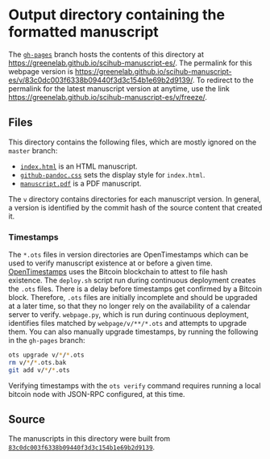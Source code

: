 # Output directory containing the formatted manuscript

The [`gh-pages`](https://github.com/greenelab/scihub-manuscript-es/tree/gh-pages) branch hosts the contents of this directory at https://greenelab.github.io/scihub-manuscript-es/.
The permalink for this webpage version is https://greenelab.github.io/scihub-manuscript-es/v/83c0dc003f6338b09440f3d3c154b1e69b2d9139/.
To redirect to the permalink for the latest manuscript version at anytime, use the link https://greenelab.github.io/scihub-manuscript-es/v/freeze/.

## Files

This directory contains the following files, which are mostly ignored on the `master` branch:

+ [`index.html`](index.html) is an HTML manuscript.
+ [`github-pandoc.css`](github-pandoc.css) sets the display style for `index.html`.
+ [`manuscript.pdf`](manuscript.pdf) is a PDF manuscript.

The `v` directory contains directories for each manuscript version.
In general, a version is identified by the commit hash of the source content that created it.

### Timestamps

The `*.ots` files in version directories are OpenTimestamps which can be used to verify manuscript existence at or before a given time.
[OpenTimestamps](https://opentimestamps.org/) uses the Bitcoin blockchain to attest to file hash existence.
The `deploy.sh` script run during continuous deployment creates the `.ots` files.
There is a delay before timestamps get confirmed by a Bitcoin block.
Therefore, `.ots` files are initially incomplete and should be upgraded at a later time, so that they no longer rely on the availability of a calendar server to verify.
`webpage.py`, which is run during continuous deployment, identifies files matched by `webpage/v/**/*.ots` and attempts to upgrade them.
You can also manually upgrade timestamps, by running the following in the `gh-pages` branch:

```sh
ots upgrade v/*/*.ots
rm v/*/*.ots.bak
git add v/*/*.ots
```

Verifying timestamps with the `ots verify` command requires running a local bitcoin node with JSON-RPC configured, at this time.

## Source

The manuscripts in this directory were built from
[`83c0dc003f6338b09440f3d3c154b1e69b2d9139`](https://github.com/greenelab/scihub-manuscript-es/commit/83c0dc003f6338b09440f3d3c154b1e69b2d9139).
